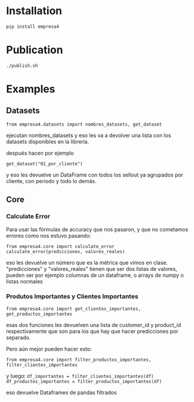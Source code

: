 # Installation
`pip install empresa4`

# Publication
`./publish.sh`

# Examples
## Datasets
`from empresa4.datasets import nombres_datasets, get_dataset`

ejecutan nombres_datasets y eso les va a devolver una lista con los datasets disponibles en la librería. 

después hacen por ejemplo

`get_dataset("01_por_cliente")`

y eso les devuelve un DataFrame con todos los sellout ya agrupados por cliente, con periodo y todo lo demás.

## Core
### Calculate Error
Para usar las fórmulas de accuracy que nos pasaron, y que no cometamos errores como nos estuvo pasando:

`from empresa4.core import calculate_error`
`calculate_error(predicciones, valores_reales)`

eso les devuelve un número que es la métrica que vimos en clase. "predicciones" y "valores_reales" tienen que ser dos listas de valores, pueden ser por ejemplo columnas de un dataframe, o arrays de numpy o listas normales

### Produtos Importantes y Clientes Importantes
`from empresa4.core import get_clientes_importantes, get_productos_importantes`

esas dos funciones les devuelven una lista de customer_id y product_id respectivamente que son para los que hay que hacer predicciones por separado. 

Pero aún mejor pueden hacer esto:

`from empresa4.core import filter_productos_importantes, filter_clientes_importantes`

y luego:
`df_importantes = filter_clientes_importantes(df)`
`df_productos_importantes = filter_productos_importantes(df)`

eso devuelve Dataframes de pandas filtrados